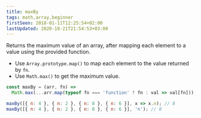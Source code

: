 ```yaml
---
title: maxBy
tags: math,array,beginner
firstSeen: 2018-01-11T12:25:54+02:00
lastUpdated: 2020-10-21T21:54:53+03:00
---
```


Returns the maximum value of an array, after mapping each element to a value using the provided function.

- Use `Array.prototype.map()` to map each element to the value returned by `fn`.
- Use `Math.max()` to get the maximum value.

```js
const maxBy = (arr, fn) =>
  Math.max(...arr.map(typeof fn === 'function' ? fn : val => val[fn]));
```

```js
maxBy([{ n: 4 }, { n: 2 }, { n: 8 }, { n: 6 }], x => x.n); // 8
maxBy([{ n: 4 }, { n: 2 }, { n: 8 }, { n: 6 }], 'n'); // 8
```
